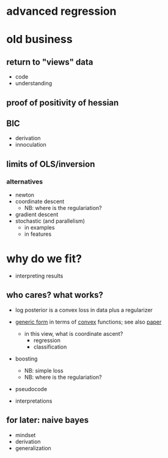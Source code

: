 advanced regression
===

# old business


## return to "views" data

- code
- understanding

## proof of positivity of hessian

## BIC

- derivation
- innoculation

## limits of OLS/inversion

### alternatives

- newton
- coordinate descent
   + NB: where is the regulariation?
- gradient descent
- stochastic (and parallelism)
  + in examples
  + in features

# why do we fit?

- interpreting results

## who cares? what works?

- log posterior is a convex loss in data plus a regularizer
- [generic form](http://web.cse.ohio-state.edu/mlss09/mlss09_talks/5.june-FRI/jordan.pdf) in terms of [convex](http://en.wikipedia.org/wiki/Convex_function#Definition) functions; see also [paper](http://arxiv.org/pdf/math/0510521.pdf)
  + in this view, what is coordinate ascent?
    - regression
    - classification

- boosting
   + NB: simple loss
   + NB: where is the regulariation?
- pseudocode
- interpretations

## for later: naive bayes

- mindset
- derivation
- generalization
